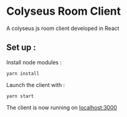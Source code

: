 # Colyseus Room Client
A colyseus js room client developed in React

## Set up :
Install node modules :
```
yarn install
```

Launch the client with :
```
yarn start
```

The client is now running on [localhost:3000](http://localhost:3000)
